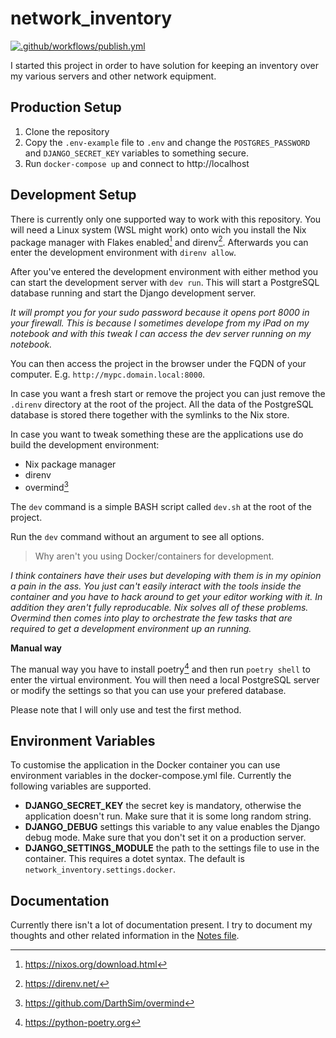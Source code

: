 # network_inventory

[![.github/workflows/publish.yml](https://github.com/Nebucatnetzer/network_inventory/actions/workflows/publish.yml/badge.svg?branch=master)](https://github.com/Nebucatnetzer/network_inventory/actions/workflows/publish.yml)

I started this project in order to have solution for keeping an
inventory over my various servers and other network equipment.

## Production Setup

1. Clone the repository
2. Copy the `.env-example` file to `.env` and change the `POSTGRES_PASSWORD`
   and `DJANGO_SECRET_KEY` variables to something secure.
3. Run `docker-compose up` and connect to http://localhost

## Development Setup

There is currently only one supported way to work with this repository. You
will need a Linux system (WSL might work) onto wich you install the Nix package
manager with Flakes enabled[^1] and direnv[^3]. Afterwards you can enter the
development environment with `direnv allow`.

[^1]: https://nixos.org/download.html
[^3]: https://direnv.net/

After you've entered the development environment with either method you can
start the development server with `dev run`. This will start a PostgreSQL
database running and start the Django development server.

_It will prompt you for your sudo password because it opens port 8000 in your
firewall. This is because I sometimes develope from my iPad on my notebook and
with this tweak I can access the dev server running on my notebook._

You can then access the project in the browser under the FQDN of your
computer. E.g. `http://mypc.domain.local:8000`.

In case you want a fresh start or remove the project you can just remove the
`.direnv` directory at the root of the project. All the data of the PostgreSQL
database is stored there together with the symlinks to the Nix store.

In case you want to tweak something these are the applications use do build the
development environment:

- Nix package manager
- direnv
- overmind[^4]

The `dev` command is a simple BASH script called `dev.sh` at the root of the
project.

[^4]: https://github.com/DarthSim/overmind

Run the `dev` command without an argument to see all options.

> Why aren't you using Docker/containers for development.

_I think containers have their uses but developing with them is in my opinion a
pain in the ass. You just can't easily interact with the tools inside the
container and you have to hack around to get your editor working with it.
In addition they aren't fully reproducable. Nix solves all of these
problems. Overmind then comes into play to orchestrate the few tasks that are
required to get a development environment up an running._

**Manual way**

The manual way you have to install poetry[^2] and then run `poetry shell` to
enter the virtual environment. You will then need a local PostgreSQL server or
modify the settings so that you can use your prefered database.

Please note that I will only use and test the first method.

[^2]: https://python-poetry.org

## Environment Variables

To customise the application in the Docker container you can use environment
variables in the docker-compose.yml file. Currently the following variables are
supported.

- **DJANGO_SECRET_KEY** the secret key is mandatory, otherwise the application
  doesn't run. Make sure that it is some long random string.
- **DJANGO_DEBUG** settings this variable to any value enables the Django debug
  mode. Make sure that you don't set it on a production server.
- **DJANGO_SETTINGS_MODULE** the path to the settings file to use in the
  container. This requires a dotet syntax. The default is
  `network_inventory.settings.docker`.

## Documentation

Currently there isn't a lot of documentation present. I try to document my
thoughts and other related information in the [Notes
file](./docs/notes.org).
